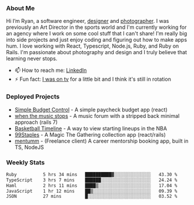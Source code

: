 ### About Me
Hi I’m Ryan, a software engineer, [designer](https://www.denvermullets.com/video) and [photographer](https://www.denvermullets.com/). I was previously an Art Director in the sports world and I'm currently working for an agency where I work on some cool stuff that I can't share! I'm really big into side projects and just enjoy coding and figuring out how to make apps hum. I love working with React, Typescript, Node.js, Ruby, and Ruby on Rails. I'm passionate about photography and design and I truly believe that learning never stops.

- 📫 How to reach me: [LinkedIn](https://www.linkedin.com/in/ryanvaznis)
- ⚡ Fun fact: [I was on tv](https://vimeo.com/381425882) for a little bit and I think it's still in rotation

### Deployed Projects
- [Simple Budget Control](https://simplebudgetcontrol.com/) - A simple paycheck budget app (react)
- [when the music stops](https://whenthemusicstops.net) - A music forum with a stripped back minimal approach (rails 7)
- [Basketball Timeline](https://basketball-timeline.com/?team=PHO&year=2023) - A way to view starting lineups in the NBA
- [99Staples](https://www.99staples.com/collections/denvermullets/9) - A Magic The Gathering collection app (react/rails)
- [mentumm](https://portal.mentumm.com/) - (Freelance client) A career mentorship booking app, built in TS, NodeJS

### Weekly Stats
<!--START_SECTION:waka-->

```txt
Ruby          5 hrs 34 mins   ██████████▓░░░░░░░░░░░░░░   43.30 %
TypeScript    3 hrs 7 mins    ██████░░░░░░░░░░░░░░░░░░░   24.24 %
Haml          2 hrs 11 mins   ████▒░░░░░░░░░░░░░░░░░░░░   17.04 %
JavaScript    1 hr 12 mins    ██▒░░░░░░░░░░░░░░░░░░░░░░   09.39 %
JSON          27 mins         █░░░░░░░░░░░░░░░░░░░░░░░░   03.52 %
```

<!--END_SECTION:waka-->
